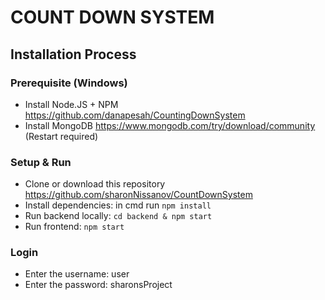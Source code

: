 # COUNT DOWN SYSTEM

## Installation Process

### Prerequisite (Windows)
 - Install Node.JS + NPM https://github.com/danapesah/CountingDownSystem
 - Install MongoDB https://www.mongodb.com/try/download/community (Restart required)
   
### Setup & Run
- Clone or download this repository https://github.com/sharonNissanov/CountDownSystem
- Install dependencies: in cmd run ```npm install```
- Run backend locally: ```cd backend & npm start```
- Run frontend: ```npm start```

###  Login 
- Enter the username: user
- Enter the password: sharonsProject

